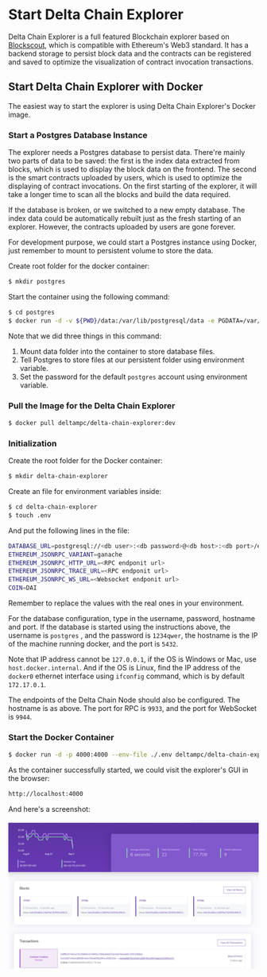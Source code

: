 # Start Delta Chain Explorer

Delta Chain Explorer is a full featured Blockchain explorer based on [Blockscout](https://github.com/blockscout/blockscout), which is compatible with Ethereum's Web3 standard. It has a backend storage to persist block data and the contracts can be registered and saved to optimize the visualization of contract invocation transactions.

## Start Delta Chain Explorer with Docker

The easiest way to start the explorer is using Delta Chain Explorer's Docker image.

### Start a Postgres Database Instance

The explorer needs a Postgres database to persist data. There're mainly two parts of data to be saved: the first is the index data extracted from blocks, which is used to display the block data on the frontend. The second is the smart contracts uploaded by users, which is used to optimize the displaying of contract invocations. On the first starting of the explorer, it will take a longer time to scan all the blocks and build the data required.

If the database is broken, or we switched to a new empty database. The index data could be automatically rebuilt just as the fresh starting of an explorer. However, the contracts uploaded by users are gone forever.

For development purpose, we could start a Postgres instance using Docker, just remember to mount to persistent volume to store the data.

Create root folder for the docker container:

```bash
$ mkdir postgres
```

 Start the container using the following command:

```bash
$ cd postgres
$ docker run -d -v ${PWD}/data:/var/lib/postgresql/data -e PGDATA=/var/lib/postgresql/data/pgdata -e POSTGRES_PASSWORD='1234qwer' postgres:alpine3.14
```

Note that we did three things in this command:

1. Mount data folder into the container to store database files.
2. Tell Postgres to store files at our persistent folder using environment variable.
3. Set the password for the default `postgres` account using environment variable.

### Pull the Image for the Delta Chain Explorer

```bash
$ docker pull deltampc/delta-chain-explorer:dev
```

### Initialization

Create the root folder for the Docker container:

```bash
$ mkdir delta-chain-explorer
```

Create an file for environment variables inside:

```bash
$ cd delta-chain-explorer
$ touch .env
```

And put the following lines in the file:

```bash
DATABASE_URL=postgresql://<db user>:<db password>@<db host>:<db port>/explorer?ssl=false
ETHEREUM_JSONRPC_VARIANT=ganache
ETHEREUM_JSONRPC_HTTP_URL=<RPC endponit url>
ETHEREUM_JSONRPC_TRACE_URL=<RPC endponit url>
ETHEREUM_JSONRPC_WS_URL=<Websocket endponit url>
COIN=DAI
```

Remember to replace the values with the real ones in your environment.

For the database configuration, type in the username, password, hostname and port. If the database is started using the instructions above, the username is `postgres` , and the password is `1234qwer`, the hostname is the IP of the machine running docker, and the port is `5432`.

Note that IP address cannot be `127.0.0.1`, if the OS is Windows or Mac, use `host.docker.internal`. And if the OS is Linux, find the IP address of the `docker0` ethernet interface using `ifconfig` command, which is by default `172.17.0.1`.

The endpoints of the Delta Chain Node should also be configured. The hostname is as above. The port for RPC is `9933`, and the port for WebSocket is `9944`.

### Start the Docker Container

```bash
$ docker run -d -p 4000:4000 --env-file ./.env deltampc/delta-chain-explorer:dev
```

As the container successfully started, we could visit the explorer's GUI in the browser:

```bash
http://localhost:4000
```

And here's a screenshot:

![](../.gitbook/assets/8aeda9264bfe68184d52f6baf7049e0.png)


